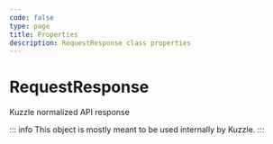 ```yaml
---
code: false
type: page
title: Properties
description: RequestResponse class properties
---
```


# RequestResponse

Kuzzle normalized API response

::: info
This object is mostly meant to be used internally by Kuzzle.
:::
